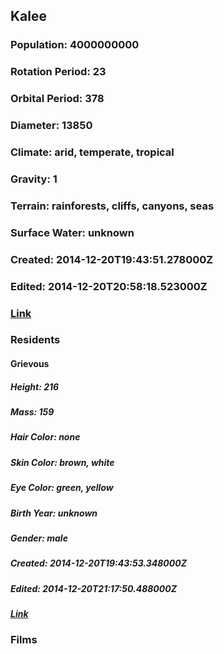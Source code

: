 ## Kalee
### Population: 4000000000
### Rotation Period: 23
### Orbital Period: 378
### Diameter: 13850
### Climate: arid, temperate, tropical
### Gravity: 1
### Terrain: rainforests, cliffs, canyons, seas
### Surface Water: unknown
### Created: 2014-12-20T19:43:51.278000Z
### Edited: 2014-12-20T20:58:18.523000Z
### [Link](https://swapi.dev/api/planets/59/)
### Residents
#### Grievous
##### Height: 216
##### Mass: 159
##### Hair Color: none
##### Skin Color: brown, white
##### Eye Color: green, yellow
##### Birth Year: unknown
##### Gender: male
##### Created: 2014-12-20T19:43:53.348000Z
##### Edited: 2014-12-20T21:17:50.488000Z
##### [Link](https://swapi.dev/api/people/79/)
### Films